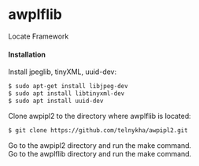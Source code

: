 # awplflib
Locate Framework
#### Installation
Install jpeglib, tinyXML, uuid-dev:
```sh
$ sudo apt-get install libjpeg-dev
$ sudo apt install libtinyxml-dev
$ sudo apt install uuid-dev
```
Clone awpipl2 to the directory where awplflib is located:
```sh
$ git clone https://github.com/telnykha/awpipl2.git
```
Go to the awpipl2 directory and run the make command.  
Go to the awplflib directory and run the make command.

